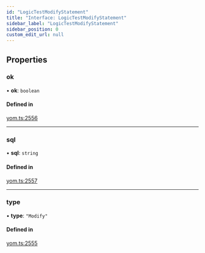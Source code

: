 ```yaml
---
id: "LogicTestModifyStatement"
title: "Interface: LogicTestModifyStatement"
sidebar_label: "LogicTestModifyStatement"
sidebar_position: 0
custom_edit_url: null
---
```


## Properties

### ok

• **ok**: `boolean`

#### Defined in

[yom.ts:2556](https://github.com/yolmio/boost/blob/964b449/src/yom.ts#L2556)

___

### sql

• **sql**: `string`

#### Defined in

[yom.ts:2557](https://github.com/yolmio/boost/blob/964b449/src/yom.ts#L2557)

___

### type

• **type**: ``"Modify"``

#### Defined in

[yom.ts:2555](https://github.com/yolmio/boost/blob/964b449/src/yom.ts#L2555)
